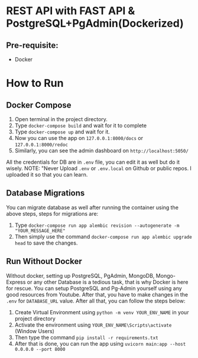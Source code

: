 # REST API with FAST API & PostgreSQL+PgAdmin(Dockerized)

## Pre-requisite:
- Docker

# How to Run

## Docker Compose
1. Open terminal in the project directory.
2. Type `docker-compose build` and wait for it to complete
3. Type `docker-compose up` and wait for it.
4. Now you can use the app on `127.0.0.1:8000/docs` or `127.0.0.1:8000/redoc`
5. Similarly, you can see the admin dashboard on `http://localhost:5050/`

All the credentials for DB are in `.env` file, you can edit it as well but do it wisely.
NOTE: "Never Upload `.env` or `.env.local` on Github or public repos. I uploaded it so that you can learn. 

## Database Migrations
You can migrate database as well after running the container using the above steps, steps for migrations are:
1. Type `docker-compose run app alembic revision --autogenerate -m "YOUR_MESSAGE_HERE"`
2. Then simply use the command `docker-compose run app alembic upgrade head` to save the changes.

## Run Without Docker
Without docker, setting up PostgreSQL, PgAdmin, MongoDB, Mongo-Express or any other Database is a tedious task, that is why Docker is here for rescue.
You can setup PostgreSQL and Pg-Admin yourself using any good resources from Youtube. After that, you have to make changes in the `.env` for `DATABASE_URL` value.
After all that, you can follow the steps below:
1. Create Virtual Environment using `python -m venv YOUR_ENV_NAME` in your project directory
2. Activate the environment using `YOUR_ENV_NAME\Scripts\activate` (Window Users)
3. Then type the command `pip install -r requirements.txt`
4. After that is done, you can run the app using `uvicorn main:app --host 0.0.0.0 --port 8000`

